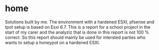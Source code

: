 # home
Solutions built by me.
The environment with a hardened ESXI, pfsense and tpot setup is based on Esxi 6.7.
This is a report for a school project in the start of my carer and the analyziz that is done in this report is not 100 % correct.
So this report should mainly be used for intersted parties who wants to setup a honeypot on a hardened ESXI.
